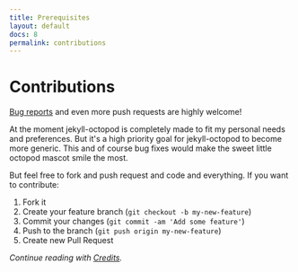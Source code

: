 ```yaml
---
title: Prerequisites
layout: default
docs: 8
permalink: contributions
---
```


# Contributions

[Bug reports](https://github.com/jekyll-octopod/jekyll-octopod/issues) and even more push requests are highly welcome!

At the moment jekyll-octopod is completely made to fit my personal needs and preferences. But it's a high priority goal for jekyll-octopod to become more generic. This and of course bug fixes would make the sweet little octopod mascot smile the most.

But feel free to fork and push request and code and everything. If you want to contribute:

1. Fork it
2. Create your feature branch (`git checkout -b my-new-feature`)
3. Commit your changes (`git commit -am 'Add some feature'`)
4. Push to the branch (`git push origin my-new-feature`)
5. Create new Pull Request

_Continue reading with [Credits](/credits)._
